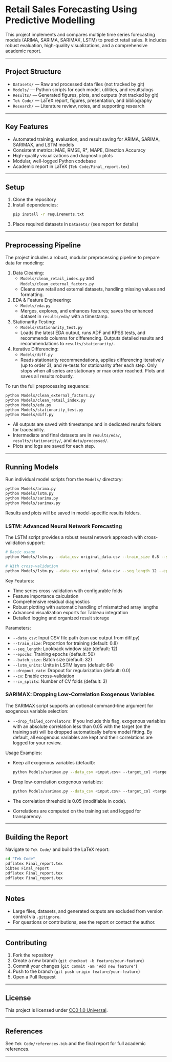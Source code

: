 # Retail Sales Forecasting Using Predictive Modelling

This project implements and compares multiple time series forecasting models (ARIMA, SARIMA, SARIMAX, LSTM) to predict retail sales. It includes robust evaluation, high-quality visualizations, and a comprehensive academic report.

---

## Project Structure

- `Datasets/` — Raw and processed data files (not tracked by git)
- `Models/` — Python scripts for each model, utilities, and results/logs
- `Results/` — Generated figures, plots, and outputs (not tracked by git)
- `Tek Code/` — LaTeX report, figures, presentation, and bibliography
- `Research/` — Literature review, notes, and supporting research

---

## Key Features

- Automated training, evaluation, and result saving for ARIMA, SARIMA, SARIMAX, and LSTM models
- Consistent metrics: MAE, RMSE, R², MAPE, Direction Accuracy
- High-quality visualizations and diagnostic plots
- Modular, well-logged Python codebase
- Academic report in LaTeX (`Tek Code/Final_report.tex`)

---

## Setup

1. Clone the repository
2. Install dependencies:
   ```bash
   pip install -r requirements.txt
   ```
3. Place required datasets in `Datasets/` (see report for details)

---

## Preprocessing Pipeline

The project includes a robust, modular preprocessing pipeline to prepare data for modeling:

1. Data Cleaning:
   - `Models/clean_retail_index.py` and `Models/clean_external_factors.py`
   - Cleans raw retail and external datasets, handling missing values and formatting.
2. EDA & Feature Engineering:
   - `Models/eda.py`
   - Merges, explores, and enhances features; saves the enhanced dataset in `results/eda/` with a timestamp.
3. Stationarity Testing:
   - `Models/stationarity_test.py`
   - Loads the latest EDA output, runs ADF and KPSS tests, and recommends columns for differencing. Outputs detailed results and recommendations to `results/stationarity/`.
4. Iterative Differencing:
   - `Models/diff.py`
   - Reads stationarity recommendations, applies differencing iteratively (up to order 3), and re-tests for stationarity after each step. Only stops when all series are stationary or max order reached. Plots and saves all results robustly.

To run the full preprocessing sequence:

```bash
python Models/clean_external_factors.py
python Models/clean_retail_index.py
python Models/eda.py
python Models/stationarity_test.py
python Models/diff.py
```

- All outputs are saved with timestamps and in dedicated results folders for traceability.
- Intermediate and final datasets are in `results/eda/`, `results/stationarity/`, and `data/processed/`.
- Plots and logs are saved for each step.

---

## Running Models

Run individual model scripts from the `Models/` directory:

```bash
python Models/arima.py
python Models/lstm.py
python Models/sarima.py
python Models/sarimax.py
```

Results and plots will be saved in model-specific results folders.

### LSTM: Advanced Neural Network Forecasting

The LSTM script provides a robust neural network approach with cross-validation support:

```bash
# Basic usage
python Models/lstm.py --data_csv original_data.csv --train_size 0.8 --seq_length 12 --epochs 50

# With cross-validation
python Models/lstm.py --data_csv original_data.csv --seq_length 12 --epochs 50 --cv --cv_splits 3
```

Key Features:
- Time series cross-validation with configurable folds
- Feature importance calculation
- Comprehensive residual diagnostics
- Robust plotting with automatic handling of mismatched array lengths
- Advanced visualization exports for Tableau integration
- Detailed logging and organized result storage

Parameters:
- `--data_csv`: Input CSV file path (can use output from diff.py)
- `--train_size`: Proportion for training (default: 0.8)
- `--seq_length`: Lookback window size (default: 12)
- `--epochs`: Training epochs (default: 50)
- `--batch_size`: Batch size (default: 32)
- `--lstm_units`: Units in LSTM layers (default: 64)
- `--dropout_rate`: Dropout for regularization (default: 0.0)
- `--cv`: Enable cross-validation
- `--cv_splits`: Number of CV folds (default: 3)

### SARIMAX: Dropping Low-Correlation Exogenous Variables

The SARIMAX script supports an optional command-line argument for exogenous variable selection:

- `--drop_failed_correlators`: If you include this flag, exogenous variables with an absolute correlation less than 0.05 with the target (on the training set) will be dropped automatically before model fitting. By default, all exogenous variables are kept and their correlations are logged for your review.

Usage Examples:

- Keep all exogenous variables (default):
  ```bash
  python Models/sarimax.py --data_csv <input.csv> --target_col <target> --exog_cols <col1,col2,...>
  ```
- Drop low-correlation exogenous variables:
  ```bash
  python Models/sarimax.py --data_csv <input.csv> --target_col <target> --exog_cols <col1,col2,...> --drop_failed_correlators
  ```

- The correlation threshold is 0.05 (modifiable in code).
- Correlations are computed on the training set and logged for transparency.

---

## Building the Report

Navigate to `Tek Code/` and build the LaTeX report:

```bash
cd "Tek Code"
pdflatex Final_report.tex
bibtex Final_report
pdflatex Final_report.tex
pdflatex Final_report.tex
```

---

## Notes

- Large files, datasets, and generated outputs are excluded from version control via `.gitignore`.
- For questions or contributions, see the report or contact the author.

---

## Contributing

1. Fork the repository
2. Create a new branch (`git checkout -b feature/your-feature`)
3. Commit your changes (`git commit -am 'Add new feature'`)
4. Push to the branch (`git push origin feature/your-feature`)
5. Open a Pull Request

---

## License

This project is licensed under [CC0 1.0 Universal](LICENSE).

---

## References

See `Tek Code/references.bib` and the final report for full academic references.

---
